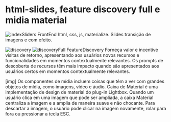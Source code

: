 # html-slides, feature discovery full e midia material

![indexSliders](https://user-images.githubusercontent.com/47151248/147440512-27bc3cca-421d-49fa-af6f-5b2f65fac8ee.png)
FrontEnd html, css, js, materialize. Slides transição de imagens e com efeito.

![discovery](https://user-images.githubusercontent.com/47151248/147441641-49408420-253c-4c8f-82cf-fbec9cf0118a.png)
![discoveryFull](https://user-images.githubusercontent.com/47151248/147441642-f680181a-3626-41a6-87ce-9c02e7a967e4.png)
FeatureDiscovery
Forneça valor e incentive visitas de retorno, apresentando aos usuários novos recursos e funcionalidades em momentos contextualmente relevantes.
Os prompts de descoberta de recursos têm mais impacto quando são apresentados aos usuários certos em momentos contextualmente relevantes.

[img]
Os componentes de mídia incluem coisas que têm a ver com grandes objetos de mídia, como imagens, vídeo e áudio.
Caixa de Material é uma implementação de design de material do plug-in Lightbox. Quando um usuário clica em uma imagem que pode ser ampliada, a caixa Material centraliza a imagem e a amplia de maneira suave e não chocante. Para descartar a imagem, o usuário pode clicar na imagem novamente, rolar para fora ou pressionar a tecla ESC.
